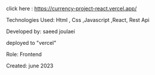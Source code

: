 click here : https://currency-project-react.vercel.app/

Technologies Used: Html , Css ,Javascript ,React, Rest Api

Developed by: saeed joulaei

deployed to "vercel"

Role: Frontend

Created: june 2023
